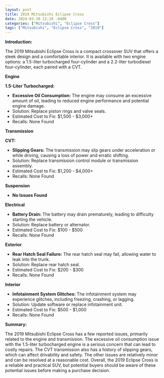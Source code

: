 ```yaml
---
layout: post
title: 2019 Mitsubishi Eclipse Cross
date: 2024-03-30 12:10 -0400
categories: ["Mitsubishi", "Eclipse Cross"]
tags: ["Mitsubishi", "Eclipse Cross", "2019"]
---
```

**Introduction:**

The 2019 Mitsubishi Eclipse Cross is a compact crossover SUV that offers a sleek design and a comfortable interior. It is available with two engine options: a 1.5-liter turbocharged four-cylinder and a 2.2-liter turbodiesel four-cylinder, each paired with a CVT.

**Engine**

**1.5-Liter Turbocharged:**

* **Excessive Oil Consumption:** The engine may consume an excessive amount of oil, leading to reduced engine performance and potential engine damage.
* Solution: Replace piston rings and valve seals.
* Estimated Cost to Fix: $1,500 - $3,000+
* Recalls: None Found

**Transmission**

**CVT:**

* **Slipping Gears:** The transmission may slip gears under acceleration or while driving, causing a loss of power and erratic shifting.
* Solution: Replace transmission control module or transmission assembly.
* Estimated Cost to Fix: $1,200 - $4,000+
* Recalls: None Found

**Suspension**

* **No Issues Found**

**Electrical**

* **Battery Drain:** The battery may drain prematurely, leading to difficulty starting the vehicle.
* Solution: Replace battery or alternator.
* Estimated Cost to Fix: $100 - $500
* Recalls: None Found

**Exterior**

* **Rear Hatch Seal Failure:** The rear hatch seal may fail, allowing water to leak into the trunk.
* Solution: Replace rear hatch seal.
* Estimated Cost to Fix: $200 - $300
* Recalls: None Found

**Interior**

* **Infotainment System Glitches:** The infotainment system may experience glitches, including freezing, crashing, or lagging.
* Solution: Update software or replace infotainment unit.
* Estimated Cost to Fix: $500 - $1,000
* Recalls: None Found

**Summary:**

The 2019 Mitsubishi Eclipse Cross has a few reported issues, primarily related to the engine and transmission. The excessive oil consumption issue with the 1.5-liter turbocharged engine is a serious concern that can lead to costly repairs. The CVT transmission also has a history of slipping gears, which can affect drivability and safety. The other issues are relatively minor and can be resolved at a reasonable cost. Overall, the 2019 Eclipse Cross is a reliable and practical SUV, but potential buyers should be aware of these potential issues before making a purchase decision.
